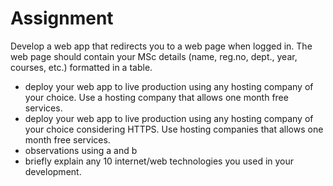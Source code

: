 # Assignment

Develop a web app that redirects you to a web page when logged in.
The web page should contain your MSc details (name, reg.no, dept., year, courses, etc.) formatted in a table.

- deploy your web app to live production using any hosting company of your choice. Use a hosting company that allows one month free services.
- deploy your web app to live production using any hosting company of your choice considering HTTPS. Use hosting companies that allows one month free services.
- observations using a and b
- briefly explain any 10 internet/web technologies you used in your development.
